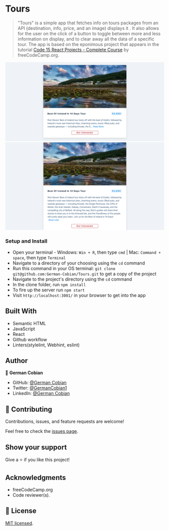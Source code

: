 # Tours

> "Tours" is a simple app that fetches info on tours packages from an API (destination, info, price, and an image) displays it . It also allows for the user on the click of a button to toggle between more and less information on display, and to clear away all the data of a specific tour. The app is based on the eponimous project that appears in the tutorial [Code 15 React Projects - Complete Course](https://youtu.be/a_7Z7C_JCyo) by freeCodeCamp.org.
 
![Tours](/public/tours-hide-info.png?raw=true "Tours display")
![Tours](/public/tours-show-info.png?raw=true "Tours display")

### Setup and Install

* Open your terminal - Windows: `Win + R`, then type `cmd` | Mac: `Command + space`, then type `Terminal`
* Navigate to a directory of your choosing using the `cd` command
* Run this command in your OS terminal: `git clone git@github.com:German-Cobian/Tours.git` to get a copy of the project
* Navigate to the project's directory using the `cd` command
* In the clone folder, run `npm install`
* To fire up the server run `npm start`
* Visit `http://localhost:3001/` in your browser to get into the app

## Built With

* Semantic HTML
* JavaScript
* React
* Github workflow
* Linters(stylelint, Webhint, eslint)


## Author

👤 **German Cobian**
* GitHub: [@German Cobian](https://github.com/German-Cobian)
* Twitter: [@GermanCobian1](https://twitter.com/GermanCobian1)
* LinkedIn: [@German Cobian](https://www.linkedin.com/in/german-cobian/)

## 🤝 Contributing

Contributions, issues, and feature requests are welcome!

Feel free to check the [issues page](https://github.com/German-Cobian/Tours/issues).

## Show your support

Give a ⭐️ if you like this project!

## Acknowledgments

- freeCodeCamp.org
- Code reviewer(s).

## 📝 License

[MIT licensed](https://github.com/German-Cobian/Tours/blob/main/LICENSE).
